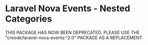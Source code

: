 # Laravel Nova Events - Nested Categories
THIS PACKAGE HAS NOW BEEN DEPRECATED, PLEASE USE THE "creode/laravel-nova-events:^2.0" PACKAGE AS A REPLACEMENT.
